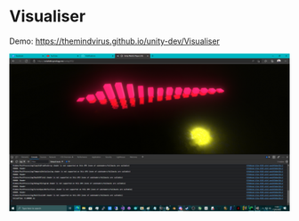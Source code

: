 # Visualiser

Demo: https://themindvirus.github.io/unity-dev/Visualiser

![screenshot](https://github.com/themindvirus/unity-dev/blob/main/Visualiser/screenshot.png)
